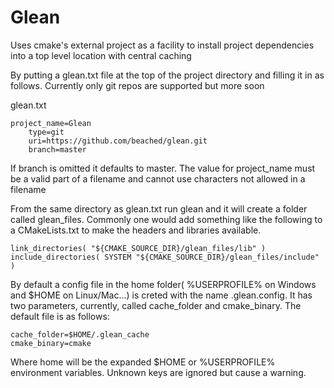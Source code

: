 # Glean
Uses cmake's external project as a facility to install project dependencies into a top level location with central caching

By putting a glean.txt file at the top of the project directory and filling it in as follows.  Currently only git repos are supported but more soon

glean.txt

```
project_name=Glean
    type=git
    uri=https://github.com/beached/glean.git
    branch=master
```

If branch is omitted it defaults to master.  The value for project_name must be a valid part of a filename and cannot use characters not allowed in a filename

From the same directory as glean.txt run glean and it will create a folder called glean_files.  Commonly one would add something like the following to a CMakeLists.txt to make the headers and libraries available.

```
link_directories( "${CMAKE_SOURCE_DIR}/glean_files/lib" )
include_directories( SYSTEM "${CMAKE_SOURCE_DIR}/glean_files/include" )
```

By default a config file in the home folder( %USERPROFILE% on Windows and $HOME on Linux/Mac...) is creted with the name .glean.config.  It has two parameters, currently, called cache_folder and cmake_binary.  The default file is as follows:
```
cache_folder=$HOME/.glean_cache
cmake_binary=cmake
```
Where home will be the expanded $HOME or %USERPROFILE% environment variables.  Unknown keys are ignored but cause a warning.
